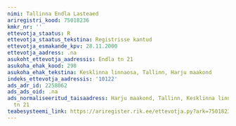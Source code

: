 ```yaml
---
nimi: Tallinna Endla Lasteaed
ariregistri_kood: 75018236
kmkr_nr: ''
ettevotja_staatus: R
ettevotja_staatus_tekstina: Registrisse kantud
ettevotja_esmakande_kpv: 28.11.2000
ettevotja_aadress: .na
asukoht_ettevotja_aadressis: Endla tn 21
asukoha_ehak_kood: 298
asukoha_ehak_tekstina: Kesklinna linnaosa, Tallinn, Harju maakond
indeks_ettevotja_aadressis: '10122'
ads_adr_id: 2258062
ads_ads_oid: .na
ads_normaliseeritud_taisaadress: Harju maakond, Tallinn, Kesklinna linnaosa, Endla
  tn 21
teabesysteemi_link: https://ariregister.rik.ee/ettevotja.py?ark=75018236&ref=rekvisiidid
---
```

